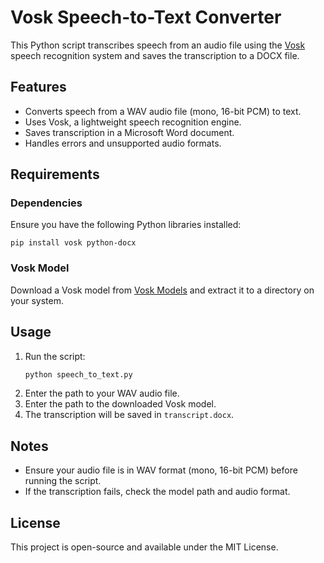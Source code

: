 # Vosk Speech-to-Text Converter

This Python script transcribes speech from an audio file using the [Vosk](https://alphacephei.com/vosk/) speech recognition system and saves the transcription to a DOCX file.

## Features
- Converts speech from a WAV audio file (mono, 16-bit PCM) to text.
- Uses Vosk, a lightweight speech recognition engine.
- Saves transcription in a Microsoft Word document.
- Handles errors and unsupported audio formats.

## Requirements

### Dependencies
Ensure you have the following Python libraries installed:
```
pip install vosk python-docx
```

### Vosk Model
Download a Vosk model from [Vosk Models](https://alphacephei.com/vosk/models) and extract it to a directory on your system.

## Usage
1. Run the script:
   ```sh
   python speech_to_text.py
   ```
2. Enter the path to your WAV audio file.
3. Enter the path to the downloaded Vosk model.
4. The transcription will be saved in `transcript.docx`.

## Notes
- Ensure your audio file is in WAV format (mono, 16-bit PCM) before running the script.
- If the transcription fails, check the model path and audio format.

## License
This project is open-source and available under the MIT License.

